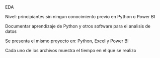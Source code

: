 EDA

Nivel: principiantes sin ningun conocimiento previo en Python o Power BI

Documentar aprendizaje de Python y otros software para el analisis de datos 

Se presenta el mismo proyecto en: Python, Excel y Power BI

Cada uno de los archivos muestra el tiempo en el que se realizo
